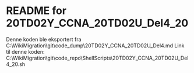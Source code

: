 # README for 20TD02Y_CCNA_20TD02U_Del4_20
Denne koden ble eksportert fra C:\WikiMigration\git\code_dump\20TD02Y_CCNA_20TD02U_Del4.md
Link til denne koden: C:\WikiMigration\git\code_repo\ShellScripts\20TD02Y_CCNA_20TD02U_Del4_20.sh
